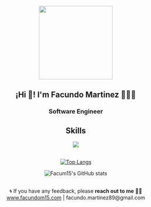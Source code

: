 <p align="center" width="300">
   <img align="center" width="200" src="https://media.licdn.com/dms/image/v2/D4D03AQEaehdLtu8oHw/profile-displayphoto-shrink_800_800/profile-displayphoto-shrink_800_800/0/1681483681000?e=1732147200&v=beta&t=CBkf7_Bw3GnRSos7C9KMj7xqBzC7nv_jXWp1einuLYg" />
   <h2 align="center">¡Hi 👋! I'm Facundo Martinez 👨🏻‍💻</h2>
   <h3 align="center"><b>Software Engineer</b></h3>
</p>

<div align="center">
 <h2 align="center">Skills</h2>
    <img src="https://skillicons.dev/icons?i=java,javascript,ruby,spring,astro,tailwind,aws,jquery,bash,ts,nodejs,docker,mongodb,mysql,postgres,jenkins,html,css,git,github&perline=5" />
</div>

<div align="center"></br>
  
[![Top Langs](https://github-readme-stats-v1-facum15s-projects.vercel.app/api/top-langs/?username=facum15&layout=donut&theme=dark&langs_count=8&size_weight=0.7&count_weight=0.3)](https://github.com/facum15/github-readme-stats)
  </br>
  
  ![Facum15's GitHub stats](https://github-readme-stats-v1-facum15s-projects.vercel.app/api?username=facum15&show=reviews,prs_merged,prs_merged_percentage&hide=issues,contribs&show_icons=true&rank_icon=percentile&theme=dark&include_all_commits)

</div></br>

<div align="center"> 🌀 If you have any feedback, please <b>reach out to me</b> 👨‍💻
    <br />
    <a href="https://facundom15.vercel.app" >www.facundom15.com</a> |
    facundo.martinez89@gmail.com
</div>
